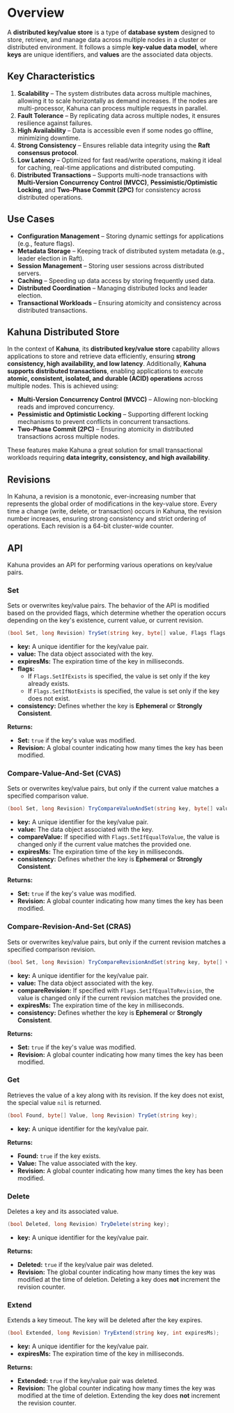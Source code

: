 
# Overview

A **distributed key/value store** is a type of **database system** designed to store, retrieve, and manage data across multiple nodes in a cluster or distributed environment. It follows a simple **key-value data model**, where **keys** are unique identifiers, and **values** are the associated data objects.

## Key Characteristics

1. **Scalability** – The system distributes data across multiple machines, allowing it to scale horizontally as demand increases. If the nodes are multi-processor, Kahuna can process multiple requests in parallel.
2. **Fault Tolerance** – By replicating data across multiple nodes, it ensures resilience against failures.
3. **High Availability** – Data is accessible even if some nodes go offline, minimizing downtime.
4. **Strong Consistency** – Ensures reliable data integrity using the **Raft consensus protocol**.
5. **Low Latency** – Optimized for fast read/write operations, making it ideal for caching, real-time applications and distributed computing.
6. **Distributed Transactions** – Supports multi-node transactions with **Multi-Version Concurrency Control (MVCC)**, **Pessimistic/Optimistic Locking**, and **Two-Phase Commit (2PC)** for consistency across distributed operations.

## Use Cases

- **Configuration Management** – Storing dynamic settings for applications (e.g., feature flags).
- **Metadata Storage** – Keeping track of distributed system metadata (e.g., leader election in Raft).
- **Session Management** – Storing user sessions across distributed servers.
- **Caching** – Speeding up data access by storing frequently used data.
- **Distributed Coordination** – Managing distributed locks and leader election.
- **Transactional Workloads** – Ensuring atomicity and consistency across distributed transactions.

## Kahuna Distributed Store

In the context of **Kahuna**, its **distributed key/value store** capability allows applications to store and retrieve data efficiently, ensuring **strong consistency, high availability, and low latency**. Additionally, **Kahuna supports distributed transactions**, enabling applications to execute **atomic, consistent, isolated, and durable (ACID) operations** across multiple nodes. This is achieved using:

- **Multi-Version Concurrency Control (MVCC)** – Allowing non-blocking reads and improved concurrency.
- **Pessimistic and Optimistic Locking** – Supporting different locking mechanisms to prevent conflicts in concurrent transactions.
- **Two-Phase Commit (2PC)** – Ensuring atomicity in distributed transactions across multiple nodes.

These features make Kahuna a great solution for small transactional workloads requiring **data integrity, consistency, and high availability**.

## Revisions

In Kahuna, a revision is a monotonic, ever-increasing number that represents the global order of modifications in the key-value store. Every time a change (write, delete, or transaction) occurs in Kahuna, the revision number increases, ensuring strong consistency and strict ordering of operations. Each revision is a 64-bit cluster-wide counter.

## API

Kahuna provides an API for performing various operations on key/value pairs.

### Set

Sets or overwrites key/value pairs. The behavior of the API is modified based on the provided flags, which determine whether the operation occurs depending on the key's existence, current value, or current revision.

```csharp
(bool Set, long Revision) TrySet(string key, byte[] value, Flags flags, Consistency consistency);
```

- **key:** A unique identifier for the key/value pair.
- **value:** The data object associated with the key.
- **expiresMs:** The expiration time of the key in milliseconds.
- **flags:**
  - If `Flags.SetIfExists` is specified, the value is set only if the key already exists.
  - If `Flags.SetIfNotExists` is specified, the value is set only if the key does not exist.
- **consistency:** Defines whether the key is **Ephemeral** or **Strongly Consistent**.

**Returns:**
- **Set:** `true` if the key's value was modified.
- **Revision:** A global counter indicating how many times the key has been modified.

### Compare-Value-And-Set (CVAS)

Sets or overwrites key/value pairs, but only if the current value matches a specified comparison value.

```csharp
(bool Set, long Revision) TryCompareValueAndSet(string key, byte[] value, byte[] compareValue, Consistency consistency);
```

- **key:** A unique identifier for the key/value pair.
- **value:** The data object associated with the key.
- **compareValue:** If specified with `Flags.SetIfEqualToValue`, the value is changed only if the current value matches the provided one.
- **expiresMs:** The expiration time of the key in milliseconds.
- **consistency:** Defines whether the key is **Ephemeral** or **Strongly Consistent**.

**Returns:**
- **Set:** `true` if the key's value was modified.
- **Revision:** A global counter indicating how many times the key has been modified.

### Compare-Revision-And-Set (CRAS)

Sets or overwrites key/value pairs, but only if the current revision matches a specified comparison revision.

```csharp
(bool Set, long Revision) TryCompareRevisionAndSet(string key, byte[] value, long compareRevision, Consistency consistency);
```

- **key:** A unique identifier for the key/value pair.
- **value:** The data object associated with the key.
- **compareRevision:** If specified with `Flags.SetIfEqualToRevision`, the value is changed only if the current revision matches the provided one.
- **expiresMs:** The expiration time of the key in milliseconds.
- **consistency:** Defines whether the key is **Ephemeral** or **Strongly Consistent**.

**Returns:**
- **Set:** `true` if the key's value was modified.
- **Revision:** A global counter indicating how many times the key has been modified.

### Get

Retrieves the value of a key along with its revision. If the key does not exist, the special value `nil` is returned.

```csharp
(bool Found, byte[] Value, long Revision) TryGet(string key);
```

- **key:** A unique identifier for the key/value pair.

**Returns:**
- **Found:** `true` if the key exists.
- **Value:** The value associated with the key.
- **Revision:** A global counter indicating how many times the key has been modified.

### Delete

Deletes a key and its associated value.

```csharp
(bool Deleted, long Revision) TryDelete(string key);
```

- **key:** A unique identifier for the key/value pair.

**Returns:**
- **Deleted:** `true` if the key/value pair was deleted.
- **Revision:** The global counter indicating how many times the key was modified at the time of deletion. Deleting a key does **not** increment the revision counter.

### Extend

Extends a key timeout. The key will be deleted after the key expires.

```csharp
(bool Extended, long Revision) TryExtend(string key, int expiresMs);
```

- **key:** A unique identifier for the key/value pair.
- **expiresMs:** The expiration time of the key in milliseconds.

**Returns:**
- **Extended:** `true` if the key/value pair was deleted.
- **Revision:** The global counter indicating how many times the key was modified at the time of deletion. Extending the key does **not** increment the revision counter.